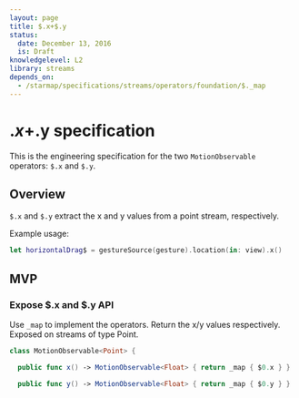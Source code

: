 ```yaml
---
layout: page
title: $.x+$.y
status:
  date: December 13, 2016
  is: Draft
knowledgelevel: L2
library: streams
depends_on:
  - /starmap/specifications/streams/operators/foundation/$._map
---
```


# $.x+$.y specification

This is the engineering specification for the two `MotionObservable` operators: `$.x` and `$.y`.

## Overview

`$.x` and `$.y` extract the x and y values from a point stream, respectively.

Example usage:

```swift
let horizontalDrag$ = gestureSource(gesture).location(in: view).x()
```

## MVP

### Expose $.x and $.y API

Use `_map` to implement the operators. Return the x/y values respectively. Exposed on streams of type Point.

```swift
class MotionObservable<Point> {

  public func x() -> MotionObservable<Float> { return _map { $0.x } }

  public func y() -> MotionObservable<Float> { return _map { $0.y } }
```
